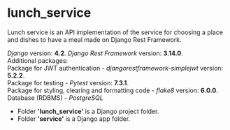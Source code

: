 # lunch_service
Lunch service is an API implementation of the service for choosing a place and dishes to have a meal made on Django Rest Framework.

*Django* version: **4.2**. *Django Rest Framework* version: **3.14.0**.           
Additional packages:            
Package for JWT authentication - *djangorestframework-simplejwt* version: **5.2.2**.        
Package for testing - *Pytest* version: **7.3.1**.      
Package for styling, clearing and formatting code - *flake8* version: **6.0.0**.         
Database (RDBMS) - *PostgreSQL*

- Folder **'lunch_service'** is a Django project folder.              
- Folder **'service'** is a Django app folder.
